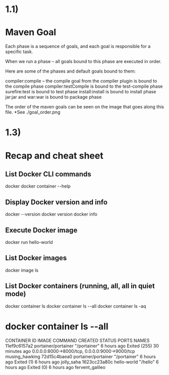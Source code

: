 # 1.1)
# Maven Goal 
Each phase is a sequence of goals, and each goal is responsible for a specific task.

When we run a phase – all goals bound to this phase are executed in order.

Here are some of the phases and default goals bound to them:

compiler:compile – the compile goal from the compiler plugin is bound to the compile phase
compiler:testCompile is bound to the test-compile phase
surefire:test is bound to test phase
install:install is bound to install phase
jar:jar and war:war is bound to package phase

The order of the maven goals can be seen on the image that goes along this file. *See ./goal_order.png

# 1.3)
# Recap and cheat sheet
## List Docker CLI commands
docker
docker container --help

## Display Docker version and info
docker --version
docker version
docker info

## Execute Docker image
docker run hello-world

## List Docker images
docker image ls

## List Docker containers (running, all, all in quiet mode)
docker container ls
docker container ls --all
docker container ls -aq


# docker container ls --all
CONTAINER ID        IMAGE                 COMMAND             CREATED             STATUS                        PORTS                                            NAMES
11ef9c6157a2        portainer/portainer   "/portainer"        6 hours ago         Exited (255) 30 minutes ago   0.0.0.0:8000->8000/tcp, 0.0.0.0:9000->9000/tcp   musing_hawking
72d15c4baea0        portainer/portainer   "/portainer"        6 hours ago         Exited (1) 6 hours ago                                                         jolly_saha
1623cc23a80c        hello-world           "/hello"            6 hours ago         Exited (0) 6 hours ago                                                         fervent_galileo

